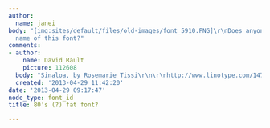 ```yaml
---
author:
  name: janei
body: "[img:sites/default/files/old-images/font_5910.PNG]\r\nDoes anyone know the
  name of this font?"
comments:
- author:
    name: David Rault
    picture: 112608
  body: "Sinaloa, by Rosemarie Tissi\r\n\r\nhttp://www.linotype.com/1479/Sinaloa-family.html"
  created: '2013-04-29 11:42:20'
date: '2013-04-29 09:17:47'
node_type: font_id
title: 80's (?) fat font?

---
```

